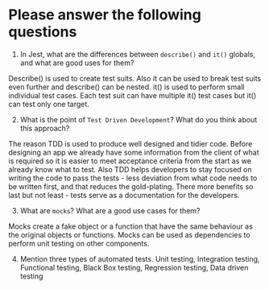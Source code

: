 # Please answer the following questions

1.  In Jest, what are the differences between `describe()` and `it()` globals, and what are good uses for them?

Describe() is used to create test suits. Also it can be used to break test suits even further and describe() can be nested.
it() is used to perform small individual test cases. Each test suit can have multiple it() test cases but it() can test only one target.

2.  What is the point of `Test Driven Development`? What do you think about this approach?

The reason TDD is used to produce well designed and tidier code. Before designing an app we already have some information from the client of what is required so it is easier to meet acceptance criteria from the start as we already know what to test. Also TDD helps developers to stay focused on writing the code to pass the tests - less deviation from what code needs to be written first, and that reduces the gold-plating. There more benefits so last but not least - tests serve as a documentation for the developers.

3.  What are `mocks`? What are a good use cases for them?

Mocks create a fake object or a function that have the same behaviour as the original objects or functions. Mocks can be used as dependencies to perform unit testing on other components.

4.  Mention three types of automated tests.
Unit testing, Integration testing, Functional testing, Black Box testing, Regression testing, Data driven testing 
